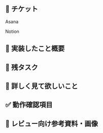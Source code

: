 ## 📝 チケット

<!-- Asana [ここにURLを入力] -->

Asana 

<!-- Notion [ここにURLを入力] -->

Notion 

## 💪 実装したこと概要


## 🏃 残タスク


## 🧐 詳しく見て欲しいこと


## ✅ 動作確認項目

<!-- 
チェックボックス形式で書いて、確認が終わったものからチェックつけるようにするとやりやすいです
 -->

## 📄 レビュー向け参考資料・画像

<!--
公式ドキュメントなど
- [タイトル](URL)
 -->

